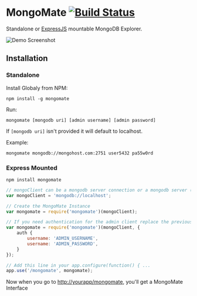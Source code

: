 # MongoMate [![Build Status](https://travis-ci.org/bencevans/mongomate.png?branch=master)](https://travis-ci.org/bencevans/mongomate)

Standalone or [ExpressJS](http://expressjs.com) mountable MongoDB Explorer.

![Demo Screenshot](http://cl.ly/image/2m33210D3Z23/Screen%20Shot%202013-01-06%20at%2021.30.30.png)

## Installation

### Standalone

Install Globaly from NPM:

    npm install -g mongomate

Run:

    mongomate [mongodb uri] [admin username] [admin password]

If `[mongodb uri]` isn't provided it will default to localhost.

Example:

    mongomate mongodb://mongohost.com:2751 user5432 pa55w0rd 

### Express Mounted

  
    npm install mongomate

```javascript
// mongoClient can be a mongodb server connection or a mongodb server (no db uri)
var mongoClient = 'mongodb://localhost';

// Create the MongoMate Instance
var mongomate = require('mongomate')(mongoClient);

// If you need authentication for the admin client replace the previous line with
var mongomate = require('mongomate')(mongoClient, {
    auth {
        username: 'ADMIN_USERNAME',
        username: 'ADMIN_PASSWORD',
    }
});

// Add this line in your app.configure(function() { ...
app.use('/mongomate', mongomate);
  ```
  
Now when you go to <http://yourapp/mongomate>, you'll get a MongoMate Interface

